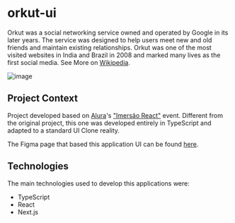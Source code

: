 # orkut-ui

Orkut was a social networking service owned and operated by Google in its later years. The service was designed to help users meet new and old friends and maintain existing relationships. Orkut was one of the most visited websites in India and Brazil in 2008 and marked many lives as the first social media. See More on [Wikipedia](https://en.wikipedia.org/wiki/Orkut).


![image](http://s.glbimg.com/po/tt/f/original/2012/03/06/criar_orkut31.jpg)

## Project Context

Project developed based on [Alura](https://alura.com.br/])'s ["Imersão React"](https://www.alura.com.br/imersao-react/) event. Different from the original project, this one was developed entirely in TypeScript and adapted to a standard UI Clone reality.

The Figma page that based this application UI can be found [here](https://www.figma.com/file/xHF0n0qxiE2rqjqAILiBUB/Alurakut?node-id=58%3A0).



## Technologies 

The main technologies used to develop this applications were:

* TypeScript
* React
* Next.js 


